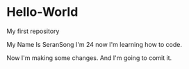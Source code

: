 # Hello-World
My first repository

My Name Is SeranSong
I'm 24 now
I'm learning how to code.

Now I'm making some changes.
And I'm going to comit it.
